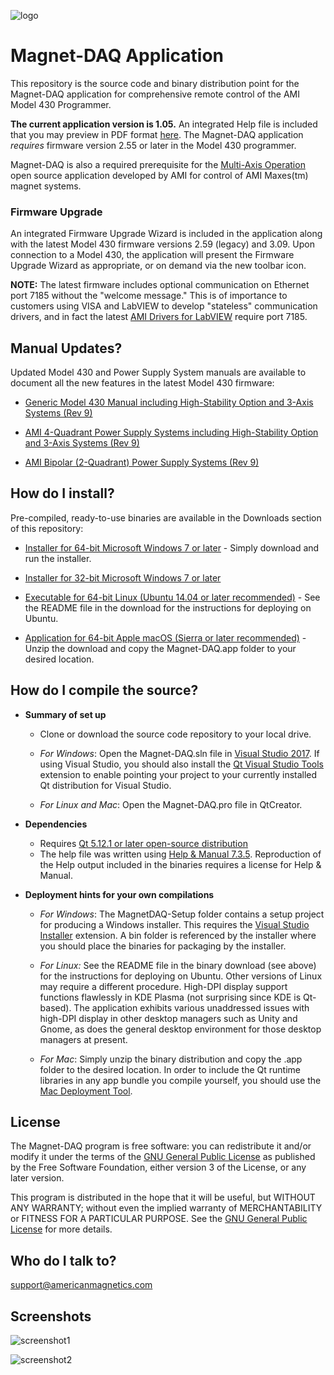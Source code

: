[logo]:http://www.americanmagnetics.com/images/header_r2_c1.jpg "AMI Logo"

![logo](http://www.americanmagnetics.com/images/header_r2_c1.jpg)

# Magnet-DAQ Application #

This repository is the source code and binary distribution point for the Magnet-DAQ application for comprehensive remote control of the AMI Model 430 Programmer.

**The current application version is 1.05.** An integrated Help file is included that you may preview in PDF format [here](https://bitbucket.org/americanmagneticsinc/magnet-daq/downloads/Magnet-DAQ-Help.pdf). The Magnet-DAQ application *requires* firmware version 2.55 or later in the Model 430 programmer. 

Magnet-DAQ is also a required prerequisite for the [Multi-Axis Operation](https://bitbucket.org/americanmagneticsinc/multi-axis-operation) open source application developed by AMI for control of AMI Maxes(tm) magnet systems.

### Firmware Upgrade ###

An integrated Firmware Upgrade Wizard is included in the application along with the latest Model 430 firmware versions 2.59 (legacy) and 3.09. Upon connection to a Model 430, the application will present the Firmware Upgrade Wizard as appropriate, or on demand via the new toolbar icon.

**NOTE:** The latest firmware includes optional communication on Ethernet port 7185 without the "welcome message." This is of importance to customers using VISA and LabVIEW to develop "stateless" communication drivers, and in fact the latest [AMI Drivers for LabVIEW](https://bitbucket.org/americanmagneticsinc/ami-drivers) require port 7185.

## Manual Updates? ##

Updated Model 430 and Power Supply System manuals are available to document all the new features in the latest Model 430 firmware:

* [Generic Model 430 Manual including High-Stability Option and 3-Axis Systems (Rev 9)](https://bitbucket.org/americanmagneticsinc/magnet-daq/downloads/mn-430-rev9.pdf)

* [AMI 4-Quadrant Power Supply Systems including High-Stability Option and 3-Axis Systems (Rev 9)](https://bitbucket.org/americanmagneticsinc/magnet-daq/downloads/mn-4QPS-rev9.pdf)

* [AMI Bipolar (2-Quadrant) Power Supply Systems (Rev 9)](https://bitbucket.org/americanmagneticsinc/magnet-daq/downloads/mn-Bipolar-rev9.pdf)

## How do I install? ##

Pre-compiled, ready-to-use binaries are available in the Downloads section of this repository:

* [Installer for 64-bit Microsoft Windows 7 or later](https://bitbucket.org/americanmagneticsinc/magnet-daq/downloads/MagnetDAQ-Setup.msi) - Simply download and run the installer.

* [Installer for 32-bit Microsoft Windows 7 or later](https://bitbucket.org/americanmagneticsinc/magnet-daq/downloads/MagnetDAQ-Setup-Win32.msi)

* [Executable for 64-bit Linux (Ubuntu 14.04 or later recommended)](https://bitbucket.org/americanmagneticsinc/magnet-daq/downloads/Magnet-DAQ.zip) - See the README file in the download for the instructions for deploying on Ubuntu.

* [Application for 64-bit Apple macOS (Sierra or later recommended)](https://bitbucket.org/americanmagneticsinc/magnet-daq/downloads/Magnet-DAQ.app.zip) - Unzip the download and copy the Magnet-DAQ.app folder to your desired location.

## How do I compile the source? ##

* __Summary of set up__
	* Clone or download the source code repository to your local drive.
	
	* *For Windows*: Open the Magnet-DAQ.sln file in [Visual Studio 2017](https://www.visualstudio.com/free-developer-offers/). If using Visual Studio, you should also install the [Qt Visual Studio Tools](https://marketplace.visualstudio.com/items?itemName=TheQtCompany.QtVisualStudioTools-19123) extension to enable pointing your project to your currently installed Qt distribution for Visual Studio.
	
	* *For Linux and Mac*: Open the Magnet-DAQ.pro file in QtCreator.


* __Dependencies__
	* Requires [Qt 5.12.1 or later open-source distribution](https://www.qt.io/download-open-source/)
	* The help file was written using [Help & Manual 7.3.5](https://www.helpandmanual.com/). Reproduction of the Help output included in the binaries requires a license for Help & Manual.


* __Deployment hints for your own compilations__
	* *For Windows*: The MagnetDAQ-Setup folder contains a setup project for producing a Windows installer. This requires the [Visual Studio Installer](https://marketplace.visualstudio.com/items?itemName=VisualStudioProductTeam.MicrosoftVisualStudio2017InstallerProjects) extension. A bin folder is referenced by the installer where you should place the binaries for packaging by the installer.
	
	* *For Linux:* See the README file in the binary download (see above) for the instructions for deploying on Ubuntu. Other versions of Linux may require a different procedure. High-DPI display support functions flawlessly in KDE Plasma (not surprising since KDE is Qt-based). The application exhibits various unaddressed issues with high-DPI display in other desktop managers such as Unity and Gnome, as does the general desktop environment for those desktop managers at present.
	
	* *For Mac*: Simply unzip the binary distribution and copy the .app folder to the desired location. In order to include the Qt runtime libraries in any app bundle you compile yourself, you should use the [Mac Deployment Tool](http://doc.qt.io/qt-5/osx-deployment.html#macdeploy).

## License ##

The Magnet-DAQ program is free software: you can redistribute it and/or modify it under the terms of the [GNU General Public License](https://www.gnu.org/licenses/gpl.html) as published by the Free Software Foundation, either version 3 of the License, or any later version.

This program is distributed in the hope that it will be useful, but WITHOUT ANY WARRANTY; without even the implied warranty of MERCHANTABILITY or FITNESS FOR A PARTICULAR PURPOSE. See the [GNU General Public License](https://www.gnu.org/licenses/gpl.html) for more details.


## Who do I talk to? ##

<support@americanmagnetics.com>

## Screenshots ##

![screenshot1](https://bitbucket.org/americanmagneticsinc/magnet-daq/raw/e0a24648db6709d800c694c86ab1d30998885702/help/images/screenshot1.png)

![screenshot2](https://bitbucket.org/americanmagneticsinc/magnet-daq/raw/e0a24648db6709d800c694c86ab1d30998885702/help/images/screenshot2.png)


